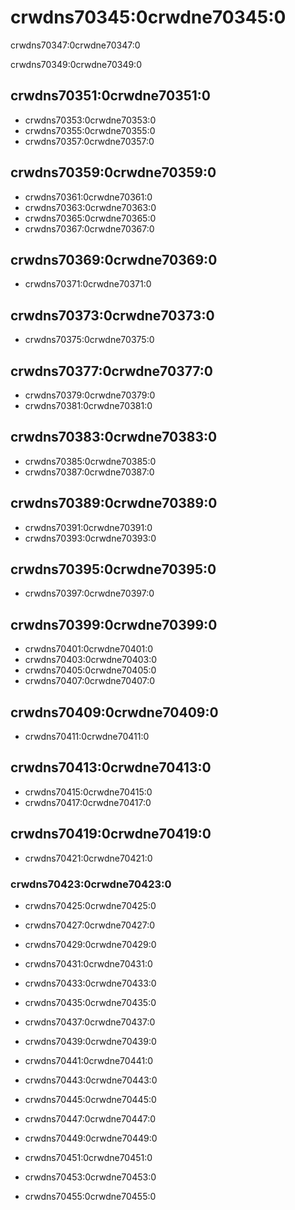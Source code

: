# crwdns70345:0crwdne70345:0

crwdns70347:0crwdne70347:0

crwdns70349:0crwdne70349:0

## crwdns70351:0crwdne70351:0

- crwdns70353:0crwdne70353:0
- crwdns70355:0crwdne70355:0
- crwdns70357:0crwdne70357:0

## crwdns70359:0crwdne70359:0

- crwdns70361:0crwdne70361:0
- crwdns70363:0crwdne70363:0
- crwdns70365:0crwdne70365:0
- crwdns70367:0crwdne70367:0

## crwdns70369:0crwdne70369:0

- crwdns70371:0crwdne70371:0

## crwdns70373:0crwdne70373:0

- crwdns70375:0crwdne70375:0

## crwdns70377:0crwdne70377:0

- crwdns70379:0crwdne70379:0
- crwdns70381:0crwdne70381:0

## crwdns70383:0crwdne70383:0

- crwdns70385:0crwdne70385:0
- crwdns70387:0crwdne70387:0

## crwdns70389:0crwdne70389:0

- crwdns70391:0crwdne70391:0
- crwdns70393:0crwdne70393:0

## crwdns70395:0crwdne70395:0
- crwdns70397:0crwdne70397:0

## crwdns70399:0crwdne70399:0

- crwdns70401:0crwdne70401:0
- crwdns70403:0crwdne70403:0
- crwdns70405:0crwdne70405:0
- crwdns70407:0crwdne70407:0

## crwdns70409:0crwdne70409:0

- crwdns70411:0crwdne70411:0

## crwdns70413:0crwdne70413:0

- crwdns70415:0crwdne70415:0
- crwdns70417:0crwdne70417:0

## crwdns70419:0crwdne70419:0

- crwdns70421:0crwdne70421:0

### crwdns70423:0crwdne70423:0

- crwdns70425:0crwdne70425:0

- crwdns70427:0crwdne70427:0

- crwdns70429:0crwdne70429:0

- crwdns70431:0crwdne70431:0

- crwdns70433:0crwdne70433:0

- crwdns70435:0crwdne70435:0

- crwdns70437:0crwdne70437:0

- crwdns70439:0crwdne70439:0

- crwdns70441:0crwdne70441:0

- crwdns70443:0crwdne70443:0

- crwdns70445:0crwdne70445:0

- crwdns70447:0crwdne70447:0

- crwdns70449:0crwdne70449:0

- crwdns70451:0crwdne70451:0

- crwdns70453:0crwdne70453:0

- crwdns70455:0crwdne70455:0
